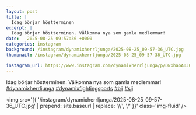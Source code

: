 ```yaml
---
layout: post
title: |
  Idag börjar höstterminen
excerpt: |
  Idag börjar höstterminen. Välkomna nya som gamla medlemmar!    
date:   2025-08-25 09:57:36 +0000
categories: instagram
background: /instagram/dynamixherrljunga/2025-08-25_09-57-36_UTC.jpg
thumbnail: /instagram/dynamixherrljunga/2025-08-25_09-57-36_UTC.jpg

instagram_url: https://www.instagram.com/dynamixherrljunga/p/DNxhaoA0J09
---
```

Idag börjar höstterminen. Välkomna nya som gamla medlemmar! [#dynamixherrljunga](https://www.instagram.com/explore/tags/dynamixherrljunga/) [#dynamixfightingsports](https://www.instagram.com/explore/tags/dynamixfightingsports/) [#bjj](https://www.instagram.com/explore/tags/bjj/) [#sjj](https://www.instagram.com/explore/tags/sjj/)



<img src='{{ '/instagram/dynamixherrljunga/2025-08-25_09-57-36_UTC.jpg' | prepend: site.baseurl | replace: '//', '/' }}' class='img-fluid' />
